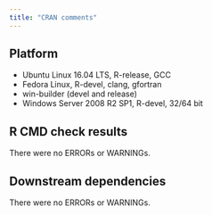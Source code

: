 ```yaml
---
title: "CRAN comments"
---
```


## Platform
* Ubuntu Linux 16.04 LTS, R-release, GCC
* Fedora Linux, R-devel, clang, gfortran
* win-builder (devel and release)
* Windows Server 2008 R2 SP1, R-devel, 32/64 bit

## R CMD check results
There were no ERRORs or WARNINGs. 

## Downstream dependencies
There were no ERRORs or WARNINGs. 


